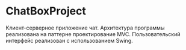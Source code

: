 # ChatBoxProject

Клиент-серверное приложение чат. Архитектура программы реализована на паттерне проектирование MVC. Пользовательский интерфейс реализован с использованием Swing.
